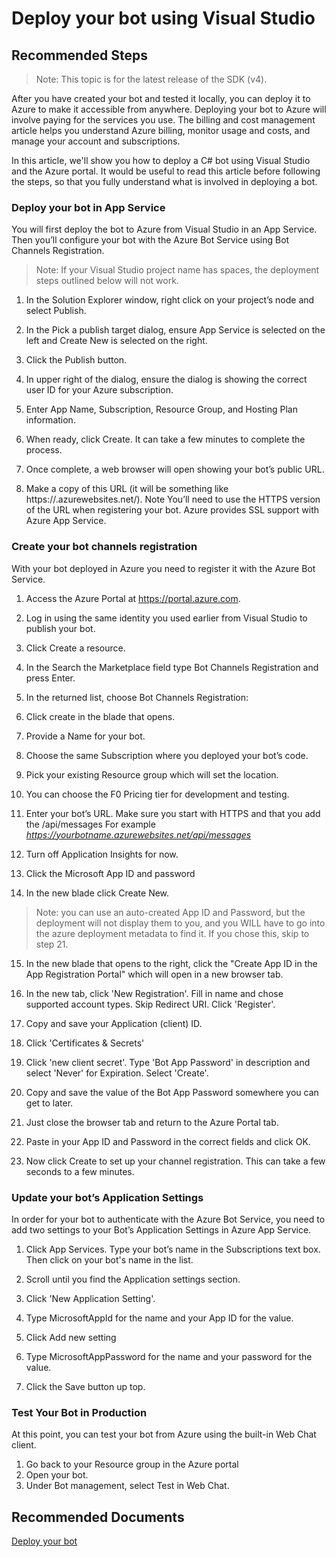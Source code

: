 <properties
	pageTitle="Deploy your bot using Visual Studio"
	description="Deploy your bot using Visual Studio"
	service="Microsoft.BotService"
	resource="botServices"
	authors="meetshamir"
	ms.author="v-jewail,huanchix,cmullins,saziz"
	displayOrder="105"
	selfHelpType="resource"
	supportTopicIds="32688663"
	resourceTags=""
	productPesIds="16152"
	cloudEnvironments="public,BlackForest,Fairfax,Mooncake"
	articleId="AE0A4AB8-9453-421C-95BA-53019D458903"
/>
# Deploy your bot using Visual Studio

## **Recommended Steps**
> Note: This topic is for the latest release of the SDK (v4). 

After you have created your bot and tested it locally, you can deploy it to Azure to make it accessible from anywhere. Deploying your bot to Azure will involve paying for the services you use. The billing and cost management article helps you understand Azure billing, monitor usage and costs, and manage your account and subscriptions.

In this article, we'll show you how to deploy a C# bot using Visual Studio and the Azure portal. It would be useful to read this article before following the steps, so that you fully understand what is involved in deploying a bot.

### **Deploy your bot in App Service**
You will first deploy the bot to Azure from Visual Studio in an App Service. Then you’ll configure your bot with the Azure Bot Service using Bot Channels Registration.
>Note: If your Visual Studio project name has spaces, the deployment steps outlined below will not work.


1. In the Solution Explorer window, right click on your project’s node and select Publish.
  
2.	In the Pick a publish target dialog, ensure App Service is selected on the left and Create New is selected on the right.
3.	Click the Publish button.
4.	In upper right of the dialog, ensure the dialog is showing the correct user ID for your Azure subscription.
  
5.	Enter App Name, Subscription, Resource Group, and Hosting Plan information.
6.	When ready, click Create. It can take a few minutes to complete the process.
7.	Once complete, a web browser will open showing your bot’s public URL.
8.	Make a copy of this URL (it will be something like https://.azurewebsites.net/).
Note
You’ll need to use the HTTPS version of the URL when registering your bot. Azure provides SSL support with Azure App Service.

### **Create your bot channels registration**

With your bot deployed in Azure you need to register it with the Azure Bot Service.
1.	Access the Azure Portal at https://portal.azure.com.
2.	Log in using the same identity you used earlier from Visual Studio to publish your bot.
3.	Click Create a resource.
4.	In the Search the Marketplace field type Bot Channels Registration and press Enter.
5.	In the returned list, choose Bot Channels Registration:
  
6.	Click create in the blade that opens.
7.	Provide a Name for your bot.
8.	Choose the same Subscription where you deployed your bot’s code.
9.	Pick your existing Resource group which will set the location.
10.	You can choose the F0 Pricing tier for development and testing.
11.	Enter your bot’s URL. Make sure you start with HTTPS and that you add the /api/messages For example *https://yourbotname.azurewebsites.net/api/messages*
12.	Turn off Application Insights for now.
13.	Click the Microsoft App ID and password
14.	In the new blade click Create New.
>Note: you can use an auto-created App ID and Password, but the deployment will not display them to you, and you WILL have to go into the azure deployment metadata to find it. If you chose this, skip to step 21.
15.	In the new blade that opens to the right, click the "Create App ID in the App Registration Portal" which will open in a new browser tab.
  
16.	In the new tab, click 'New Registration'. Fill in name and chose supported account types. Skip Redirect URI. Click 'Register'.
17. Copy and save your Application (client) ID.
18.	Click 'Certificates & Secrets'
19. Click 'new client secret'. Type 'Bot App Password' in description and select 'Never' for Expiration. Select 'Create'.
19.	Copy and save the value of the Bot App Password somewhere you can get to later.
20.	Just close the browser tab and return to the Azure Portal tab.
21.	Paste in your App ID and Password in the correct fields and click OK.
22.	Now click Create to set up your channel registration. This can take a few seconds to a few minutes.

### **Update your bot’s Application Settings**

In order for your bot to authenticate with the Azure Bot Service, you need to add two settings to your Bot’s Application Settings in Azure App Service.
1.	Click App Services. Type your bot’s name in the Subscriptions text box. Then click on your bot's name in the list.
  
2.	Scroll until you find the Application settings section.
  
3.	Click 'New Application Setting'.
4.	Type MicrosoftAppId for the name and your App ID for the value.
6.	Click Add new setting
7.	Type MicrosoftAppPassword for the name and your password for the value.
8.	Click the Save button up top.

### **Test Your Bot in Production**
At this point, you can test your bot from Azure using the built-in Web Chat client.
1.	Go back to your Resource group in the Azure portal
2.	Open your bot.
3.	Under Bot management, select Test in Web Chat.

## **Recommended Documents**
[Deploy your bot](https://docs.microsoft.com/azure/bot-service/bot-builder-deploy-az-cli?view=azure-bot-service-4.0&tabs=csharp)

